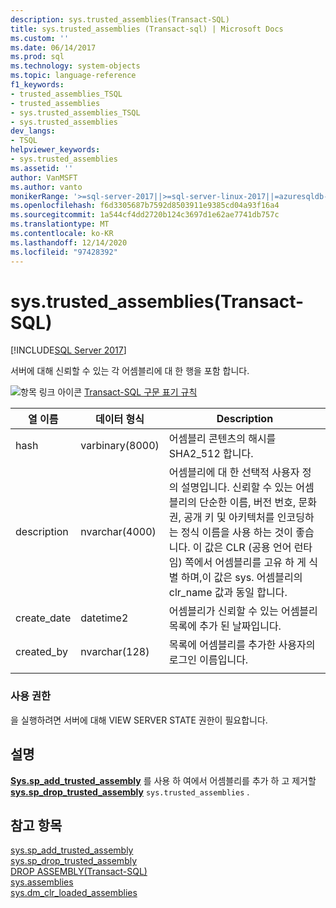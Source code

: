 ```yaml
---
description: sys.trusted_assemblies(Transact-SQL)
title: sys.trusted_assemblies (Transact-sql) | Microsoft Docs
ms.custom: ''
ms.date: 06/14/2017
ms.prod: sql
ms.technology: system-objects
ms.topic: language-reference
f1_keywords:
- trusted_assemblies_TSQL
- trusted_assemblies
- sys.trusted_assemblies_TSQL
- sys.trusted_assemblies
dev_langs:
- TSQL
helpviewer_keywords:
- sys.trusted_assemblies
ms.assetid: ''
author: VanMSFT
ms.author: vanto
monikerRange: '>=sql-server-2017||>=sql-server-linux-2017||=azuresqldb-mi-current'
ms.openlocfilehash: f6d3305687b7592d8503911e9385cd04a93f16a4
ms.sourcegitcommit: 1a544cf4dd2720b124c3697d1e62ae7741db757c
ms.translationtype: MT
ms.contentlocale: ko-KR
ms.lasthandoff: 12/14/2020
ms.locfileid: "97428392"
---
```

# <a name="systrusted_assemblies-transact-sql"></a>sys.trusted_assemblies(Transact-SQL)  
[!INCLUDE[SQL Server 2017](../../includes/applies-to-version/sqlserver2017.md)]

서버에 대해 신뢰할 수 있는 각 어셈블리에 대 한 행을 포함 합니다.

 ![항목 링크 아이콘](../../database-engine/configure-windows/media/topic-link.gif "항목 링크 아이콘") [Transact-SQL 구문 표기 규칙](../../t-sql/language-elements/transact-sql-syntax-conventions-transact-sql.md)  


|열 이름 |데이터 형식 |Description |
|--- |--- |--- |
|hash |varbinary(8000) |어셈블리 콘텐츠의 해시를 SHA2_512 합니다. |
|description |nvarchar(4000) |어셈블리에 대 한 선택적 사용자 정의 설명입니다. 신뢰할 수 있는 어셈블리의 단순한 이름, 버전 번호, 문화권, 공개 키 및 아키텍처를 인코딩하는 정식 이름을 사용 하는 것이 좋습니다. 이 값은 CLR (공용 언어 런타임) 쪽에서 어셈블리를 고유 하 게 식별 하며,이 값은 sys. 어셈블리의 clr_name 값과 동일 합니다. |
|create_date |datetime2 |어셈블리가 신뢰할 수 있는 어셈블리 목록에 추가 된 날짜입니다. |
|created_by |nvarchar(128) |목록에 어셈블리를 추가한 사용자의 로그인 이름입니다. |
| | | |

### <a name="permissions"></a>사용 권한  
 을 실행하려면 서버에 대해 VIEW SERVER STATE 권한이 필요합니다.  
 
## <a name="remarks"></a>설명  
**[Sys.sp_add_trusted_assembly](../../relational-databases/system-stored-procedures/sys-sp-add-trusted-assembly-transact-sql.md)** 를 사용 하 여에서 어셈블리를 추가 하 고 제거할 **[sys.sp_drop_trusted_assembly](../../relational-databases/system-stored-procedures/sys-sp-drop-trusted-assembly-transact-sql.md)** `sys.trusted_assemblies` .

## <a name="see-also"></a>참고 항목  
  [sys.sp_add_trusted_assembly](../../relational-databases/system-stored-procedures/sys-sp-add-trusted-assembly-transact-sql.md)  
  [sys.sp_drop_trusted_assembly](../../relational-databases/system-stored-procedures/sys-sp-drop-trusted-assembly-transact-sql.md)  
  [DROP ASSEMBLY&#40;Transact-SQL&#41;](../../t-sql/statements/drop-assembly-transact-sql.md)  
  [sys.assemblies](../../relational-databases/system-catalog-views/sys-assemblies-transact-sql.md)  
  [sys.dm_clr_loaded_assemblies](../../relational-databases/system-dynamic-management-views/sys-dm-clr-loaded-assemblies-transact-sql.md)  
